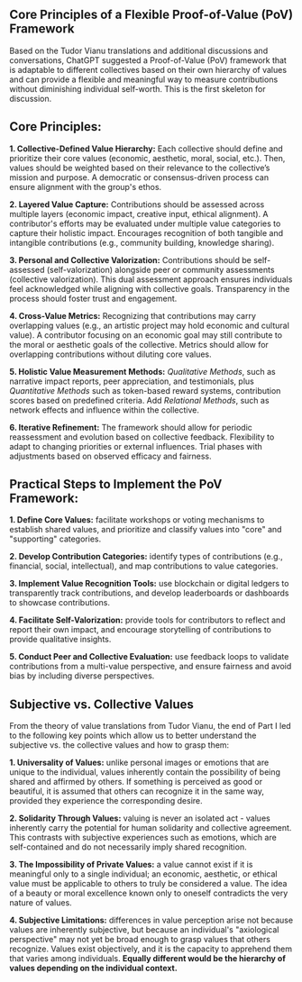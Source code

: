 ## Core Principles of a Flexible Proof-of-Value (PoV) Framework 

Based on the Tudor Vianu translations and additional discussions and conversations, ChatGPT suggested a Proof-of-Value (PoV) framework that is adaptable to different collectives based on their own hierarchy of values and can provide a flexible and meaningful way to measure contributions without diminishing individual self-worth. This is the first skeleton for discussion.

## Core Principles:

**1. Collective-Defined Value Hierarchy:** Each collective should define and prioritize their core values (economic, aesthetic, moral, social, etc.). Then, values should be weighted based on their relevance to the collective’s mission and purpose. A democratic or consensus-driven process can ensure alignment with the group's ethos.

**2. Layered Value Capture:** Contributions should be assessed across multiple layers (economic impact, creative input, ethical alignment). A contributor's efforts may be evaluated under multiple value categories to capture their holistic impact. Encourages recognition of both tangible and intangible contributions (e.g., community building, knowledge sharing).

**3. Personal and Collective Valorization:** Contributions should be self-assessed (self-valorization) alongside peer or community assessments (collective valorization). This dual assessment approach ensures individuals feel acknowledged while aligning with collective goals. Transparency in the process should foster trust and engagement.

**4. Cross-Value Metrics:** Recognizing that contributions may carry overlapping values (e.g., an artistic project may hold economic and cultural value). A contributor focusing on an economic goal may still contribute to the moral or aesthetic goals of the collective. Metrics should allow for overlapping contributions without diluting core values.

**5. Holistic Value Measurement Methods:** *Qualitative Methods*, such as narrative impact reports, peer appreciation, and testimonials, plus *Quantitative Methods* such as token-based reward systems, contribution scores based on predefined criteria. Add *Relational Methods*, such as network effects and influence within the collective.

**6. Iterative Refinement:** The framework should allow for periodic reassessment and evolution based on collective feedback. Flexibility to adapt to changing priorities or external influences. Trial phases with adjustments based on observed efficacy and fairness.

## Practical Steps to Implement the PoV Framework:

**1. Define Core Values:** facilitate workshops or voting mechanisms to establish shared values, and prioritize and classify values into "core" and "supporting" categories.

**2. Develop Contribution Categories:** identify types of contributions (e.g., financial, social, intellectual), and map contributions to value categories.

**3. Implement Value Recognition Tools:** use blockchain or digital ledgers to transparently track contributions, and develop leaderboards or dashboards to showcase contributions.

**4. Facilitate Self-Valorization:** provide tools for contributors to reflect and report their own impact, and encourage storytelling of contributions to provide qualitative insights.

**5. Conduct Peer and Collective Evaluation:** use feedback loops to validate contributions from a multi-value perspective, and ensure fairness and avoid bias by including diverse perspectives.

## Subjective vs. Collective Values 

From the theory of value translations from Tudor Vianu, the end of Part I led to the following key points which allow us to better understand the subjective vs. the collective values and how to grasp them:

**1. Universality of Values:** unlike personal images or emotions that are unique to the individual, values inherently contain the possibility of being shared and affirmed by others. If something is perceived as good or beautiful, it is assumed that others can recognize it in the same way, provided they experience the corresponding desire.

**2. Solidarity Through Values:** valuing is never an isolated act - values inherently carry the potential for human solidarity and collective agreement. This contrasts with subjective experiences such as emotions, which are self-contained and do not necessarily imply shared recognition.

**3. The Impossibility of Private Values:** a value cannot exist if it is meaningful only to a single individual; an economic, aesthetic, or ethical value must be applicable to others to truly be considered a value. The idea of a beauty or moral excellence known only to oneself contradicts the very nature of values.

**4. Subjective Limitations:** differences in value perception arise not because values are inherently subjective, but because an individual's "axiological perspective" may not yet be broad enough to grasp values that others recognize. Values exist objectively, and it is the capacity to apprehend them that varies among individuals. **Equally different would be the hierarchy of values depending on the individual context.**
